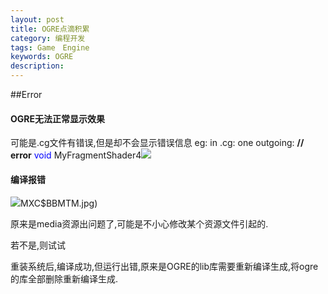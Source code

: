 ```yaml
---
layout: post
title: OGRE点滴积累
category: 编程开发
tags: Game　Engine
keywords: OGRE
description: 
---
```


##Error 


#### OGRE无法正常显示效果

可能是.cg文件有错误,但是却不会显示错误信息
eg: in .cg:
one outgoing: **// error**
<span
style="COLOR: #0000ff">void</span> MyFragmentShader4![](http://www.cppblog.com/Images/dot.gif)

#### 编译报错

![](file:///E:/Collection/MBOOK/Tecent/541963692/Image/W%1]%L9BUCKLF)MXC$BBMTM.jpg)

原来是media资源出问题了,可能是不小心修改某个资源文件引起的.

若不是,则试试

重装系统后,编译成功,但运行出错,原来是OGRE的lib库需要重新编译生成,将ogre的库全部删除重新编译生成.


